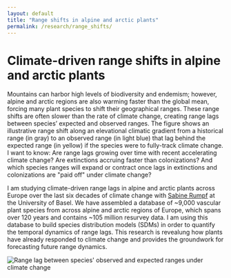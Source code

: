 ```yaml
---
layout: default
title: "Range shifts in alpine and arctic plants"
permalink: /research/range_shifts/
---
```


<div class="page-title">
  <h1>Climate-driven range shifts in alpine and arctic plants</h1>
</div>

<div class="content-left">
  <p>Mountains can harbor high levels of biodiversity and endemism; however, alpine and arctic regions are also warming faster than the global mean, forcing many plant species to shift their geographical ranges. These range shifts are often slower than the rate of climate change, creating range lags between species’ expected and observed ranges. The figure shows an illustrative range shift along an elevational climatic gradient from a historical range (in gray) to an observed range (in light blue) that lag behind the expected range (in yellow) if the species were to fully-track climate change. I want to know: Are range lags growing over time with recent accelerating climate change? Are extinctions accruing faster than colonizations? And which species ranges will expand or contract once lags in extinctions and colonizations are "paid off" under climate change?</p>
  <p>I am studying climate-driven range lags in alpine and arctic plants across Europe over the last six decades of climate change with <a href="https://www.eco.duw.unibas.ch/en/" target="_blank" rel="noopener">Sabine Rumpf</a> at the University of Basel. We have assembled a database of ~9,000 vascular plant species from across alpine and arctic regions of Europe, which spans over 120 years and contains ~105 million resurvey data. I am using this database to build species distribution models (SDMs) in order to quantify the temporal dynamics of range lags. This research is revealung how plants have already responded to climate change and provides the groundwork for forecasting future range dynamics.</p>
</div>
<div class="content-right">
  <img src="{{ '/images/Range_lags.jpg' | relative_url }}" alt="Range lag between species' observed and expected ranges under climate change" style="max-height: 6in; height: auto; width: auto;">
</div>

